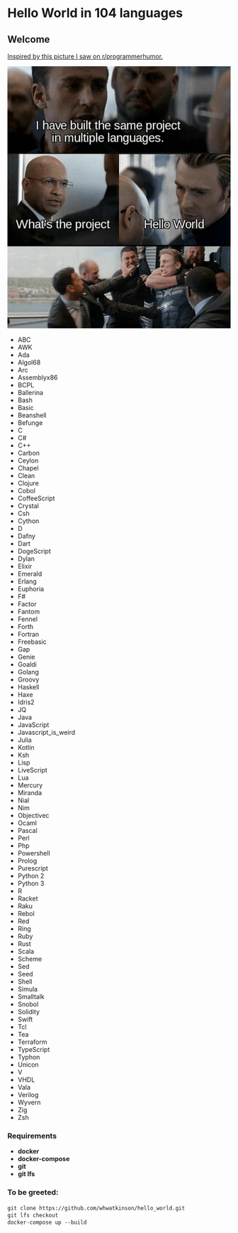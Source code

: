 # Hello World in 104 languages

## Welcome

[Inspired by this picture I saw on r/programmerhumor.](https://www.reddit.com/r/ProgrammerHumor/comments/kl0v6m/me_in_an_interview_room/)

![image info](./hello_world.png)

- ABC
- AWK
- Ada
- Algol68
- Arc
- Assemblyx86
- BCPL
- Ballerina
- Bash
- Basic
- Beanshell
- Befunge
- C
- C#
- C++
- Carbon
- Ceylon
- Chapel
- Clean
- Clojure
- Cobol
- CoffeeScript
- Crystal
- Csh
- Cython
- D
- Dafny
- Dart
- DogeScript
- Dylan
- Elixir
- Emerald
- Erlang
- Euphoria
- F#
- Factor
- Fantom
- Fennel
- Forth
- Fortran
- Freebasic
- Gap
- Genie
- Goaldi
- Golang
- Groovy
- Haskell
- Haxe
- Idris2
- JQ
- Java
- JavaScript
- Javascript_is_weird
- Julia
- Kotlin
- Ksh
- Lisp
- LiveScript
- Lua
- Mercury
- Miranda
- Nial
- Nim
- Objectivec
- Ocaml
- Pascal
- Perl
- Php
- Powershell
- Prolog
- Purescript
- Python 2
- Python 3
- R
- Racket
- Raku
- Rebol
- Red
- Ring
- Ruby
- Rust
- Scala
- Scheme
- Sed
- Seed
- Shell
- Simula
- Smalltalk
- Snobol
- Solidity
- Swift
- Tcl
- Tea
- Terraform
- TypeScript
- Typhon
- Unicon
- V
- VHDL
- Vala
- Verilog
- Wyvern
- Zig
- Zsh

### Requirements
- **docker**
- **docker-compose**
- **git**
- **git lfs**

###  To be greeted:
```
git clone https://github.com/whwatkinson/hello_world.git
git lfs checkout
docker-compose up --build
```

